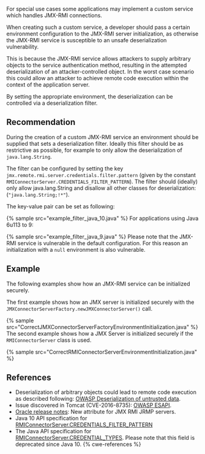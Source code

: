 For special use cases some applications may implement a custom service which handles JMX-RMI connections.

When creating such a custom service, a developer should pass a certain environment configuration to the JMX-RMI server initialization, as otherwise the JMX-RMI service is susceptible to an unsafe deserialization vulnerability.

This is because the JMX-RMI service allows attackers to supply arbitrary objects to the service authentication method, resulting in the attempted deserialization of an attacker-controlled object. In the worst case scenario this could allow an attacker to achieve remote code execution within the context of the application server.

By setting the appropriate environment, the deserialization can be controlled via a deserialization filter.


## Recommendation
During the creation of a custom JMX-RMI service an environment should be supplied that sets a deserialization filter. Ideally this filter should be as restrictive as possible, for example to only allow the deserialization of `java.lang.String`.

The filter can be configured by setting the key `jmx.remote.rmi.server.credentials.filter.pattern` (given by the constant `RMIConnectorServer.CREDENTIALS_FILTER_PATTERN`). The filter should (ideally) only allow java.lang.String and disallow all other classes for deserialization: (`"java.lang.String;!*"`).

The key-value pair can be set as following:

{% sample src="example_filter_java_10.java" %}
For applications using Java 6u113 to 9:

{% sample src="example_filter_java_9.java" %}
Please note that the JMX-RMI service is vulnerable in the default configuration. For this reason an initialization with a `null` environment is also vulnerable.


## Example
The following examples show how an JMX-RMI service can be initialized securely.

The first example shows how an JMX server is initialized securely with the `JMXConnectorServerFactory.newJMXConnectorServer()` call.

{% sample src="CorrectJMXConnectorServerFactoryEnvironmentInitialization.java" %}
The second example shows how a JMX Server is initialized securely if the `RMIConnectorServer` class is used.

{% sample src="CorrectRMIConnectorServerEnvironmentInitialization.java" %}

## References
* Deserialization of arbitrary objects could lead to remote code execution as described following: [OWASP Deserialization of untrusted data](https://owasp.org/www-community/vulnerabilities/Deserialization_of_untrusted_data).
* Issue discovered in Tomcat (CVE-2016-8735): [OWASP ESAPI](https://cve.mitre.org/cgi-bin/cvename.cgi?name=CVE-2016-8735).
* [Oracle release notes](https://www.oracle.com/java/technologies/javase/8u91-relnotes.html#bugfixes-8u91): New attribute for JMX RMI JRMP servers.
* Java 10 API specification for [RMIConnectorServer.CREDENTIALS_FILTER_PATTERN](https://docs.oracle.com/javase/10/docs/api/javax/management/remote/rmi/RMIConnectorServer.html#CREDENTIALS_FILTER_PATTERN)
* The Java API specification for [RMIConnectorServer.CREDENTIAL_TYPES](https://docs.oracle.com/javase/10/docs/api/javax/management/remote/rmi/RMIConnectorServer.html#CREDENTIAL_TYPES). Please note that this field is deprecated since Java 10.
{% cwe-references %}
